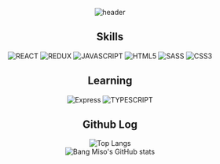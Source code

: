 <div align="center">

![header](https://capsule-render.vercel.app/api?type=slice&color=0:EADDCA,100:FFC000&height=300&section=header&text=Hello&#44;&nbsp;world!&animation=fadeIn&fontSize=80&fontColor=FAF9F6&fontAlign=67&fontAlignY=40&rotate=20)

## Skills

<img alt="REACT" src ="https://img.shields.io/badge/React-61DAFB.svg?&style=for-the-badge&logo=React&logoColor=white"/> 
<img alt="REDUX" src ="https://img.shields.io/badge/Redux-764ABC.svg?&style=for-the-badge&logo=Redux&logoColor=white"/> 
<img alt="JAVASCRIPT" src ="https://img.shields.io/badge/Javascript-F7DF1E.svg?&style=for-the-badge&logo=Javascript&logoColor=white"/> 
<img alt="HTML5" src ="https://img.shields.io/badge/Html5-E34F26.svg?&style=for-the-badge&logo=Html5&color=E34F26&logoColor=white"/> 
<img alt="SASS" src ="https://img.shields.io/badge/Sass-CC6699.svg?&style=for-the-badge&logo=Sass&logoColor=white"/> 
<img alt="CSS3" src ="https://img.shields.io/badge/Css3-1572B6.svg?&style=for-the-badge&logo=Css3&logoColor=white"/>

## Learning

<img alt="Express" src ="https://img.shields.io/badge/Express.js-ffb897.svg?&style=for-the-badge&logo=Next.js&color=000020&logoColor=white"/>
<img alt="TYPESCRIPT" src ="https://img.shields.io/badge/Typescript-ffb897.svg?&style=for-the-badge&logo=Typescript&color=3178C6&logoColor=white"/>

## Github Log

![Top Langs](https://github-readme-stats.vercel.app/api/top-langs/?username=smilemet&layout=compact&bg_color=90,f0f8ff,FFF8DC)  
![Bang Miso's GitHub stats](https://github-readme-stats.vercel.app/api?username=smilemet&show_icons=true&theme=default&bg_color=0,FFF5EE,ccffe8) 

</div>



<!--
**smilemet/smilemet** is a ✨ _special_ ✨ repository because its `README.md` (this file) appears on your GitHub profile.

Here are some ideas to get you started:

- 🔭 I’m currently working on ...
- 🌱 I’m currently learning ...
- 👯 I’m looking to collaborate on ...
- 🤔 I’m looking for help with ...
- 💬 Ask me about ...
- 📫 How to reach me: ...
- 😄 Pronouns: ...
- ⚡ Fun fact: ...
-->
